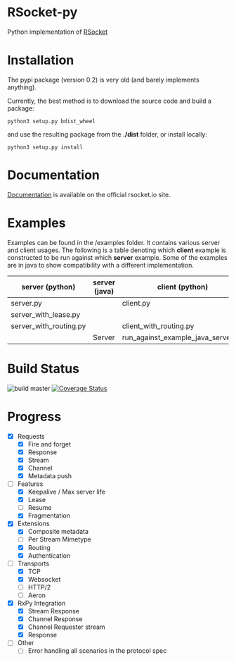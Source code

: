 # RSocket-py

Python implementation of [RSocket](http://rsocket.io)

# Installation

The pypi package (version 0.2) is very old (and barely implements anything).

Currently, the best method is to download the source code and build a package:

```shell
python3 setup.py bdist_wheel
```

and use the resulting package from the **./dist** folder, or install locally:

```shell
python3 setup.py install
```

# Documentation

[Documentation](https://rsocket.io/guides/rsocket-py) is available on the official rsocket.io site.

# Examples

Examples can be found in the /examples folder. It contains various server and client usages. The following is a table
denoting which <b>client</b> example is constructed to be run against which <b>server</b> example. Some of the examples
are in java to show compatibility with a different implementation.

| server (python)        | server (java) | client (python)                    | client(java)    |
|------------------------|---------------|------------------------------------|-----------------|
| server.py              |               | client.py                          |                 |
| server_with_lease.py   |               |                                    | ClientWithLease |
| server_with_routing.py |               | client_with_routing.py             | Client          |
|                        | Server        | run_against_example_java_server.py |                 |

# Build Status

![build master](https://github.com/rsocket/rsocket-py/actions/workflows/python-package.yml/badge.svg?branch=master)
[![Coverage Status](https://coveralls.io/repos/github/rsocket/rsocket-py/badge.svg?branch=master)](https://coveralls.io/github/rsocket/rsocket-py?branch=master)

# Progress

- [X] Requests
    - [X] Fire and forget
    - [X] Response
    - [X] Stream
    - [X] Channel
    - [X] Metadata push
- [ ] Features
    - [X] Keepalive / Max server life
    - [X] Lease
    - [ ] Resume
    - [X] Fragmentation
- [X] Extensions
    - [X] Composite metadata
    - [ ] Per Stream Mimetype
    - [X] Routing
    - [X] Authentication
- [ ] Transports
    - [X] TCP
    - [X] Websocket
    - [ ] HTTP/2
    - [ ] Aeron
- [X] RxPy Integration
    - [X] Stream Response
    - [X] Channel Response
    - [X] Channel Requester stream
    - [X] Response
- [ ] Other
    - [ ] Error handling all scenarios in the protocol spec

